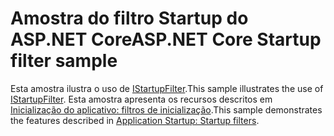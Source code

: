 # <a name="aspnet-core-startup-filter-sample"></a><span data-ttu-id="c8617-101">Amostra do filtro Startup do ASP.NET Core</span><span class="sxs-lookup"><span data-stu-id="c8617-101">ASP.NET Core Startup filter sample</span></span>

<span data-ttu-id="c8617-102">Esta amostra ilustra o uso de [IStartupFilter](https://docs.microsoft.com/dotnet/api/microsoft.aspnetcore.hosting.istartupfilter).</span><span class="sxs-lookup"><span data-stu-id="c8617-102">This sample illustrates the use of [IStartupFilter](https://docs.microsoft.com/dotnet/api/microsoft.aspnetcore.hosting.istartupfilter).</span></span> <span data-ttu-id="c8617-103">Esta amostra apresenta os recursos descritos em [Inicialização do aplicativo: filtros de inicialização](https://docs.microsoft.com/aspnet/core/fundamentals/startup#startup-filters).</span><span class="sxs-lookup"><span data-stu-id="c8617-103">This sample demonstrates the features described in [Application Startup: Startup filters](https://docs.microsoft.com/aspnet/core/fundamentals/startup#startup-filters).</span></span>
